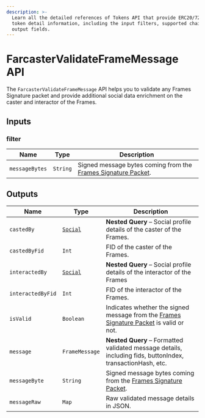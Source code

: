 ```yaml
---
description: >-
  Learn all the detailed references of Tokens API that provide ERC20/721/1155
  token detail information, including the input filters, supported chains, and
  output fields.
---
```


# FarcasterValidateFrameMessage API

The `FarcasterValidateFrameMessage` API helps you to validate any Frames Signature packet and provide additional social data enrichment on the caster and interactor of the Frames.

## Inputs

### filter

| Name           | Type     | Description                                                                                                                              |
| -------------- | -------- | ---------------------------------------------------------------------------------------------------------------------------------------- |
| `messageBytes` | `String` | Signed message bytes coming from the [Frames Signature Packet](https://docs.farcaster.xyz/reference/frames/spec#frame-signature-packet). |

## Outputs

| Name              | Type                       | Description                                                                                                                                                       |
| ----------------- | -------------------------- | ----------------------------------------------------------------------------------------------------------------------------------------------------------------- |
| `castedBy`        | [`Social`](socials-api.md) | **Nested Query** – Social profile details of the caster of the Frames.                                                                                            |
| `castedByFid`     | `Int`                      | FID of the caster of the Frames.                                                                                                                                  |
| `interactedBy`    | [`Social`](socials-api.md) | **Nested Query** – Social profile details of the interactor of the Frames                                                                                         |
| `interactedByFid` | `Int`                      | FID of the interactor of the Frames.                                                                                                                              |
| `isValid`         | `Boolean`                  | Indicates whether the signed message from the [Frames Signature Packet](https://docs.farcaster.xyz/reference/frames/spec#frame-signature-packet) is valid or not. |
| `message`         | `FrameMessage`             | **Nested Query** – Formatted validated message details, including fids, buttonIndex, transactionHash, etc.                                                        |
| `messageByte`     | `String`                   | Signed message bytes coming from the [Frames Signature Packet](https://docs.farcaster.xyz/reference/frames/spec#frame-signature-packet).                          |
| `messageRaw`      | `Map`                      | Raw validated message details in JSON.                                                                                                                            |
